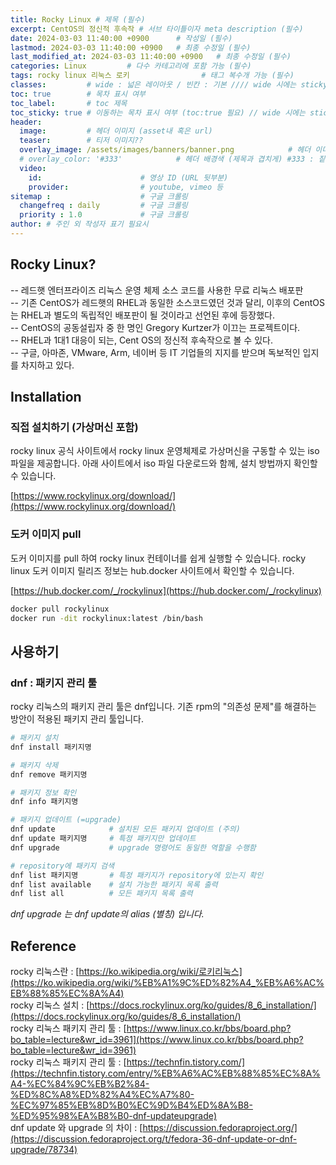 ```yaml
---
title: Rocky Linux # 제목 (필수)
excerpt: CentOS의 정신적 후속작 # 서브 타이틀이자 meta description (필수)
date: 2024-03-03 11:40:00 +0900      # 작성일 (필수)
lastmod: 2024-03-03 11:40:00 +0900   # 최종 수정일 (필수)
last_modified_at: 2024-03-03 11:40:00 +0900   # 최종 수정일 (필수)
categories: Linux         # 다수 카테고리에 포함 가능 (필수)
tags: rocky linux 리눅스 로키                # 태그 복수개 가능 (필수)
classes:         # wide : 넓은 레이아웃 / 빈칸 : 기본 //// wide 시에는 sticky toc 불가
toc: true        # 목차 표시 여부
toc_label:       # toc 제목
toc_sticky: true # 이동하는 목차 표시 여부 (toc:true 필요) // wide 시에는 sticky toc 불가
header: 
  image:         # 헤더 이미지 (asset내 혹은 url)
  teaser:        # 티저 이미지??
  overlay_image: /assets/images/banners/banner.png            # 헤더 이미지 (제목과 겹치게)
  # overlay_color: '#333'            # 헤더 배경색 (제목과 겹치게) #333 : 짙은 회색 (필수)
  video:
    id:                      # 영상 ID (URL 뒷부분)
    provider:                # youtube, vimeo 등
sitemap :                    # 구글 크롤링
  changefreq : daily         # 구글 크롤링
  priority : 1.0             # 구글 크롤링
author: # 주인 외 작성자 표기 필요시
---
```

<!--postNo: 20240303_003-->


## Rocky Linux?

-- 레드햇 엔터프라이즈 리눅스 운영 체제 소스 코드를 사용한 무료 리눅스 배포판  
-- 기존 CentOS가 레드햇의 RHEL과 동일한 소스코드였던 것과 달리, 이후의 CentOS는 RHEL과 별도의 독립적인 배포판이 될 것이라고 선언된 후에 등장했다.  
-- CentOS의 공동설립자 중 한 명인 Gregory Kurtzer가 이끄는 프로젝트이다.  
-- RHEL과 1대1 대응이 되는, Cent OS의 정신적 후속작으로 볼 수 있다.  
-- 구글, 아마존, VMware, Arm, 네이버 등 IT 기업들의 지지를 받으며 독보적인 입지를 차지하고 있다.  


## Installation  

### 직접 설치하기 (가상머신 포함)  

rocky linux 공식 사이트에서 rocky linux 운영체제로 가상머신을 구동할 수 있는 iso 파일을 제공합니다. 아래 사이트에서 iso 파일 다운로드와 함께, 설치 방법까지 확인할 수 있습니다.  

[https://www.rockylinux.org/download/](https://www.rockylinux.org/download/)  

### 도커 이미지 pull  

도커 이미지를 pull 하여 rocky linux 컨테이너를 쉽게 실행할 수 있습니다. rocky linux 도커 이미지 릴리즈 정보는 hub.docker 사이트에서 확인할 수 있습니다.  

[https://hub.docker.com/_/rockylinux](https://hub.docker.com/_/rockylinux)  

```bash
docker pull rockylinux
docker run -dit rockylinux:latest /bin/bash
```


## 사용하기  

### dnf : 패키지 관리 툴

rocky 리눅스의 패키지 관리 툴은 dnf입니다. 기존 rpm의 "의존성 문제"를 해결하는 방안이 적용된 패키지 관리 툴입니다.  

```bash
# 패키지 설치  
dnf install 패키지명

# 패키지 삭제
dnf remove 패키지명

# 패키지 정보 확인
dnf info 패키지명

# 패키지 업데이트 (=upgrade)
dnf update            # 설치된 모든 패키지 업데이트 (주의)
dnf update 패키지명     # 특정 패키지만 업데이트
dnf upgrade           # upgrade 명령어도 동일한 역할을 수행함

# repository에 패키지 검색
dnf list 패키지명       # 특정 패키지가 repository에 있는지 확인
dnf list available    # 설치 가능한 패키지 목록 출력
dnf list all          # 모든 패키지 목록 출력

```

<i>dnf upgrade 는 dnf update의 alias (별칭) 입니다.</i>  

## Reference  

rocky 리눅스란 : [https://ko.wikipedia.org/wiki/로키리눅스](https://ko.wikipedia.org/wiki/%EB%A1%9C%ED%82%A4_%EB%A6%AC%EB%88%85%EC%8A%A4)  
rocky 리눅스 설치 : [https://docs.rockylinux.org/ko/guides/8_6_installation/](https://docs.rockylinux.org/ko/guides/8_6_installation/)  
rocky 리눅스 패키지 관리 툴 : [https://www.linux.co.kr/bbs/board.php?bo_table=lecture&wr_id=3961](https://www.linux.co.kr/bbs/board.php?bo_table=lecture&wr_id=3961)  
rocky 리눅스 패키지 관리 툴 : [https://technfin.tistory.com/](https://technfin.tistory.com/entry/%EB%A6%AC%EB%88%85%EC%8A%A4-%EC%84%9C%EB%B2%84-%ED%8C%A8%ED%82%A4%EC%A7%80-%EC%97%85%EB%8D%B0%EC%9D%B4%ED%8A%B8-%ED%95%98%EA%B8%B0-dnf-updateupgrade)  
dnf update 와 upgrade 의 차이 : [https://discussion.fedoraproject.org/](https://discussion.fedoraproject.org/t/fedora-36-dnf-update-or-dnf-upgrade/78734)  
